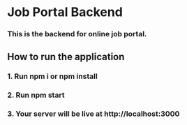 <h1>Job Portal Backend</h1>

<h3>
    This is the backend for online job portal.
</h3>

<h2>How to run the application</h2>
<h3>1. Run npm i or npm install</h3>
<h3>2. Run npm start</h3>
<h3>3. Your server will be live at http://localhost:3000</h3>



